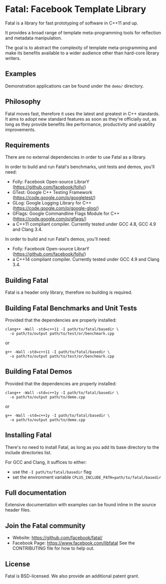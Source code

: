 # Fatal: Facebook Template Library
Fatal is a library for fast prototyping of software in C++11 and up.

It provides a broad range of template meta-programming tools for reflection and metadata manipulation.

The goal is to abstract the complexity of template meta-programming and make its benefits available to a wider audience
other than hard-core library writers.

## Examples
Demonstration applications can be found under the `demo/` directory.

## Philosophy
Fatal moves fast, therefore it uses the latest and greatest in C++ standards. It aims to adopt new standard features as soon as they're officially out, as long as they provide benefits like performance, productivity and usability improvements.

## Requirements
There are no external dependencies in order to use Fatal as a library.

In order to build and run Fatal's benchmarks, unit tests and demos, you'll need:

- Folly: Facebook Open-source LibrarY (https://github.com/facebook/folly/)
- GTest: Google C++ Testing Framework (https://code.google.com/p/googletest/)
- GLog: Google Logging Library for C++ (https://code.google.com/p/google-glog/)
- GFlags: Google Commandline Flags Module for C++ (https://code.google.com/p/gflags/)
- a C++11 compliant compiler. Currently tested under GCC 4.8, GCC 4.9 and Clang 3.4.

In order to build and run Fatal's demos, you'll need:
- Folly: Facebook Open-source LibrarY (https://github.com/facebook/folly/)
- a C++14 compliant compiler. Currently tested under GCC 4.9 and Clang 3.4.

## Building Fatal
Fatal is a header only library, therefore no building is required.

## Building Fatal Benchmarks and Unit Tests
Provided that the dependencies are properly installed:

```
clang++ -Wall -std=c++11 -I path/to/fatal/basedir \
  -o path/to/output path/to/test/or/benchmark.cpp
```

or

```
g++ -Wall -std=c++11 -I path/to/fatal/basedir \
  -o path/to/output path/to/test/or/benchmark.cpp
```

## Building Fatal Demos
Provided that the dependencies are properly installed:

```
clang++ -Wall -std=c++1y -I path/to/fatal/basedir \
  -o path/to/output path/to/demo.cpp
```

or

```
g++ -Wall -std=c++1y -I path/to/fatal/basedir \
  -o path/to/output path/to/demo.cpp
```

## Installing Fatal
There's no need to install Fatal, as long as you add its base directory to the include directories list.

For GCC and Clang, it suffices to either:
- use the `-I path/to/fatal/basedir` flag
- set the environment variable `CPLUS_INCLUDE_PATH=path/to/fatal/basedir`

## Full documentation
Extensive documentation with examples can be found inline in the source header files.

## Join the Fatal community
- Website: https://github.com/facebook/fatal/
- Facebook Page: https://www.facebook.com/libfatal
See the CONTRIBUTING file for how to help out.

## License
Fatal is BSD-licensed. We also provide an additional patent grant.
